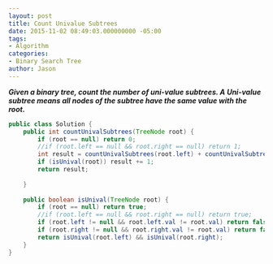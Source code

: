 ```yaml
---
layout: post
title: Count Univalue Subtrees
date: 2015-11-02 08:49:03.000000000 -05:00
tags:
- Algorithm
categories:
- Binary Search Tree
author: Jason
---
```

<p><strong><em>Given a binary tree, count the number of uni-value subtrees. A Uni-value subtree means all nodes of the subtree have the same value with the root.</em></strong></p>


``` java
public class Solution {
    public int countUnivalSubtrees(TreeNode root) {
        if (root == null) return 0;
        //if (root.left == null && root.right == null) return 1;
        int result = countUnivalSubtrees(root.left) + countUnivalSubtrees(root.right);
        if (isUnival(root)) result += 1;
        return result;
        
    }
    
    public boolean isUnival(TreeNode root) {
        if (root == null) return true;
        //if (root.left == null && root.right == null) return true;
        if (root.left != null && root.left.val != root.val) return false;
        if (root.right != null && root.right.val != root.val) return false;
        return isUnival(root.left) && isUnival(root.right);
    }
}
```
